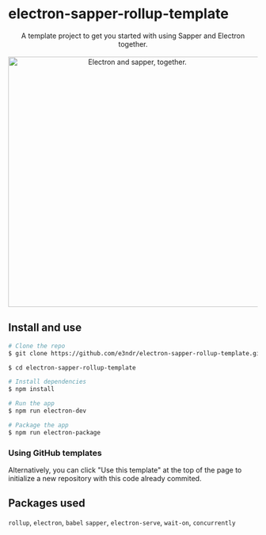 # electron-sapper-rollup-template
<div align="center">
  A template project to get you started with using Sapper and Electron together.
</div>
<br />
<div align="center">
  <img alt="Electron and sapper, together." src="https://i.imgur.com/KdbGQjB.png" width="auto" height="506" />
</div>


## Install and use

```bash
# Clone the repo
$ git clone https://github.com/e3ndr/electron-sapper-rollup-template.git

$ cd electron-sapper-rollup-template

# Install dependencies
$ npm install

# Run the app
$ npm run electron-dev

# Package the app
$ npm run electron-package
```

### Using GitHub templates
Alternatively, you can click "Use this template" at the top of the page to initialize a new repository with this code already commited.


## Packages used
`rollup`, `electron`, `babel` `sapper`, `electron-serve`, `wait-on`, `concurrently`
